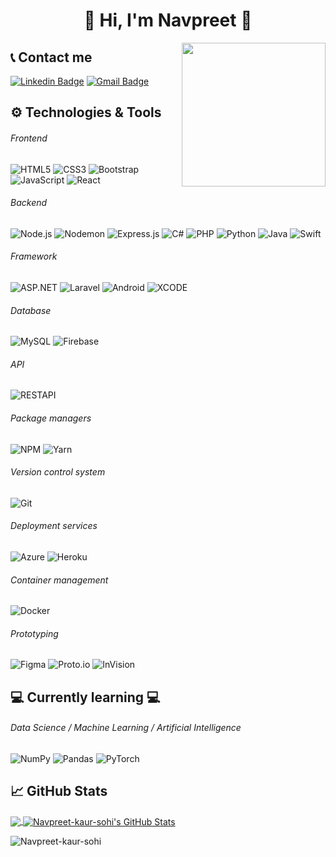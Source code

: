 <h1 align="center">
  👋
Hi, I'm Navpreet
  👋
</h1>

<img align='right' src="https://i.pinimg.com/originals/14/b0/83/14b083af7954ae3e6417d0b4fc13b61e.gif" width="230">

## 📞 Contact me

[![Linkedin Badge](https://img.shields.io/badge/-Nav-blue?style=flat-square&logo=Linkedin&logoColor=white&link=https://www.linkedin.com/in/navpreet-kaur-0a2806177/)](https://www.linkedin.com/in/navpreet-kaur-0a2806177/)
[![Gmail Badge](https://img.shields.io/badge/-sohinavpreetkaur@gmail.com-c14438?style=flat-square&logo=Gmail&logoColor=white&link=mailto:sohinavpreetkaur@gmail.com)](mailto:sohinavpreetkaur@gmail.com)


## :gear: Technologies & Tools

###### Frontend

![HTML5](https://img.shields.io/badge/-HTML5-000000?style=flat&logo=HTML5)
![CSS3](https://img.shields.io/badge/-CSS3-000000?style=flat&logo=CSS3&logoColor=1572B6)
![Bootstrap](https://img.shields.io/badge/-Bootstrap-000000?style=flat&logo=Bootstrap&logoColor=563D7C)
![JavaScript](https://img.shields.io/badge/-JavaScript-000000?style=flat&logo=javascript)
![React](https://img.shields.io/badge/-React-000000?style=flat&logo=React&logoColor=61DAFB)

###### Backend

![Node.js](https://img.shields.io/badge/-Node.js-000000?style=flat&logo=Node.js&logoColor=339933)
![Nodemon](https://img.shields.io/badge/-Nodemon-000000?style=flat&logo=Nodemon&logoColor=76D04B)
![Express.js](https://img.shields.io/badge/-Express.js-000000?style=flat&logo=javascript&logoColor=808080)
![C#](https://img.shields.io/badge/-C_Sharp-000000?style=flat&logo=c)
![PHP](https://img.shields.io/badge/-PHP-000000?style=flat&logo=php&logoColor=8993be)
![Python](https://img.shields.io/badge/-Python-000000?style=flat&logo=python&logoColor=4B8BBE)
![Java](https://img.shields.io/badge/-Java-000000?style=flat&logo=java&logoColor=FFA500)
![Swift](https://img.shields.io/badge/-Swift-000000?style=flat&logo=swift&logoColor=FFA500)

###### Framework

![ASP.NET](https://img.shields.io/badge/-ASP.NET-000000?style=flat&logo=ASP.NET&logoColor=339933)
![Laravel](https://img.shields.io/badge/-Laravel-000000?style=flat&logo=laravel&logoColor=fb503b)
![Android](https://img.shields.io/badge/-Android-000000?style=flat&logo=android&logoColor=3DDC84)
![XCODE](https://img.shields.io/badge/-xcode-000000?style=flat&logo=xcode)

###### Database

![MySQL](https://img.shields.io/badge/-MySQL-000000?style=flat&logo=MySQL)
![Firebase](https://img.shields.io/badge/-Firebase-000000?style=flat&logo=Firebase)

###### API

![RESTAPI](https://img.shields.io/badge/-RESTAPI-000000?style=flat&logo=REST&logoColor=336791)

###### Package managers

![NPM](https://img.shields.io/badge/-NPM-000000?style=flat&logo=NPM&logoColor=CB3837)
![Yarn](https://img.shields.io/badge/-Yarn-000000?style=flat&logo=Yarn&logoColor=2C8EBB)


###### Version control system

![Git](https://img.shields.io/badge/-Git-000000?style=flat&logo=Git&logoColor=F05032)


###### Deployment services

![Azure](https://img.shields.io/badge/-Azure-000000?style=flat&logo=Azure)
![Heroku](https://img.shields.io/badge/-Heroku-000000?style=flat&logo=Heroku&logoColor=8993be)


###### Container management

![Docker](https://img.shields.io/badge/-Docker-000000?style=flat&logo=Docker&logoColor=2496ED)

###### Prototyping

![Figma](https://img.shields.io/badge/-Figma-000000?style=flat&logo=figma)
![Proto.io](https://img.shields.io/badge/-Proto.io-000000?style=flat&logo=proto.io)
![InVision](https://img.shields.io/badge/-InVision-000000?style=flat&logo=invision)

## :computer: Currently learning :computer:
###### Data Science / Machine Learning / Artificial Intelligence
![NumPy](https://img.shields.io/badge/NumPy-000000?&style=flat&logo=numpy&logoColor=transparent)
![Pandas](https://img.shields.io/badge/Pandas-000000?&style=flat&logo=pandas&logoColor=transparent")
![PyTorch](https://img.shields.io/badge/PyTorch-000000?&style=flat&logo=PyTorch&logoColor=transparent)

## &#x1f4c8; GitHub Stats

<a href="https://github.com/Navpreet-kaur-sohi/Navpreet-kaur-sohi">
  <img align="center" src="https://github-readme-stats.vercel.app/api/top-langs/?username=Navpreet-kaur-sohi&title_color=ffffff&text_color=c9cacc&icon_color=2bbc8a&bg_color=1d1f21" />
</>
<a href="https://github.com/Navpreet-kaur-sohi/Navpreet-kaur-sohi">
  <img align="center" src="https://github-readme-stats.vercel.app/api?username=Navpreet-kaur-sohi&show_icons=true&line_height=27&count_private=true&title_color=ffffff&text_color=c9cacc&icon_color=ffff00&bg_color=1d1f21" alt="Navpreet-kaur-sohi's GitHub Stats" />
</a>
<p align="left"> <img src="https://komarev.com/ghpvc/?username=Navpreet-kaur-sohi" alt="Navpreet-kaur-sohi" /> </p>
